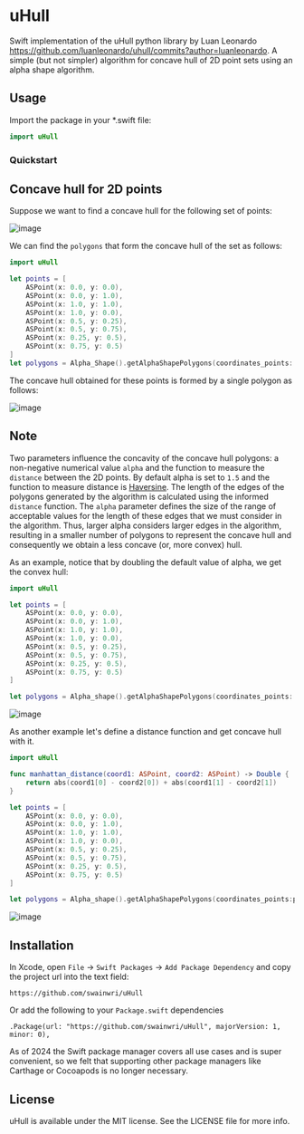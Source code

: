 #  uHull

Swift implementation of the uHull python library by Luan Leonardo  https://github.com/luanleonardo/uhull/commits?author=luanleonardo. A simple (but not simpler) algorithm for concave hull of 2D point sets using an alpha shape algorithm.

## Usage

Import the package in your *.swift file:
```swift
import uHull
```

### Quickstart

Concave hull for 2D points
--------------------------

Suppose we want to find a concave hull for the following set of points:

![image](img/set_of_points.png)

We can find the `polygons` that form the concave hull of the set as
follows:

```swift
import uHull

let points = [
    ASPoint(x: 0.0, y: 0.0),
    ASPoint(x: 0.0, y: 1.0),
    ASPoint(x: 1.0, y: 1.0),
    ASPoint(x: 1.0, y: 0.0),
    ASPoint(x: 0.5, y: 0.25),
    ASPoint(x: 0.5, y: 0.75),
    ASPoint(x: 0.25, y: 0.5),
    ASPoint(x: 0.75, y: 0.5)
]
let polygons = Alpha_Shape().getAlphaShapePolygons(coordinates_points: point, alpha: 1.5)
```

The concave hull obtained for these points is formed by a single polygon
as follows:

![image](img/concave_hull_points_set.png)

Note
----

Two parameters influence the concavity of the concave hull polygons: a
non-negative numerical value `alpha` and the function to measure the
`distance` between the 2D points. By default alpha is set to `1.5` and
the function to measure distance is
[Haversine](https://en.wikipedia.org/wiki/Haversine_formula). The length
of the edges of the polygons generated by the algorithm is calculated
using the informed `distance` function. The `alpha` parameter defines
the size of the range of acceptable values for the length of these edges
that we must consider in the algorithm. Thus, larger alpha considers
larger edges in the algorithm, resulting in a smaller number of polygons
to represent the concave hull and consequently we obtain a less concave
(or, more convex) hull.

As an example, notice that by doubling the default value of alpha, we
get the convex hull:

```swift
import uHull

let points = [
    ASPoint(x: 0.0, y: 0.0),
    ASPoint(x: 0.0, y: 1.0),
    ASPoint(x: 1.0, y: 1.0),
    ASPoint(x: 1.0, y: 0.0),
    ASPoint(x: 0.5, y: 0.25),
    ASPoint(x: 0.5, y: 0.75),
    ASPoint(x: 0.25, y: 0.5),
    ASPoint(x: 0.75, y: 0.5)
]

let polygons = Alpha_shape().getAlphaShapePolygons(coordinates_points: points, alpha: 2 * 1.5)
```

![image](img/concave_hull_doubling_default_alpha_value.png)

As another example let\'s define a distance function and get concave
hull with it.

```swift
import uHull

func manhattan_distance(coord1: ASPoint, coord2: ASPoint) -> Double {
    return abs(coord1[0] - coord2[0]) + abs(coord1[1] - coord2[1])
}

let points = [
    ASPoint(x: 0.0, y: 0.0),
    ASPoint(x: 0.0, y: 1.0),
    ASPoint(x: 1.0, y: 1.0),
    ASPoint(x: 1.0, y: 0.0),
    ASPoint(x: 0.5, y: 0.25),
    ASPoint(x: 0.5, y: 0.75),
    ASPoint(x: 0.25, y: 0.5),
    ASPoint(x: 0.75, y: 0.5)
]

let polygons = Alpha_shape().getAlphaShapePolygons(coordinates_points:points, distance: manhattan_distance)
```

![image](img/concave_hull_with_manhattan_distance.png)


## Installation

In Xcode, open `File` -> `Swift Packages` -> `Add Package Dependency` and copy the project url into the text field:

```
https://github.com/swainwri/uHull
```

Or add the following to your `Package.swift` dependencies

```
.Package(url: "https://github.com/swainwri/uHull", majorVersion: 1, minor: 0),
```

As of 2024 the Swift package manager covers all use cases and is super convenient, so we felt that supporting other package managers like Carthage or Cocoapods is no longer necessary.

## License

uHull is available under the MIT license. See the LICENSE file for more info.
